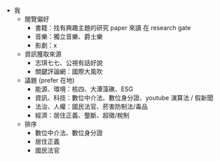 
- 我
	- 閱覽偏好
		- 書籍：找有興趣主題的研究 paper 來讀 在 research gate
		- 音樂：獨立音樂、爵士樂
		- 影劇：x
	- 資訊獲取來源
		- 志琪七七、公視有話好說
		- 關鍵評論網：國際大風吹
	- 議題 (prefer 在地)
		- 能源、環境：核四、大潭藻礁、ESG
		- 資訊、科技：數位中介法、數位身分證、youtube 演算法 / 假新聞
		- 法治、人權：國民法官、菸害防制法/毒品
		- 經濟：居住正義、壟斷、超徵/稅制
	- 排序
		- 數位中介法、數位身分證
		- 居住正義
		- 國民法官